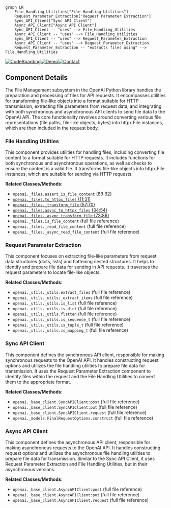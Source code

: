 ```mermaid
graph LR
    File_Handling_Utilities["File Handling Utilities"]
    Request_Parameter_Extraction["Request Parameter Extraction"]
    Sync_API_Client["Sync API Client"]
    Async_API_Client["Async API Client"]
    Sync_API_Client -- "uses" --> File_Handling_Utilities
    Async_API_Client -- "uses" --> File_Handling_Utilities
    Sync_API_Client -- "uses" --> Request_Parameter_Extraction
    Async_API_Client -- "uses" --> Request_Parameter_Extraction
    Request_Parameter_Extraction -- "extracts files using" --> File_Handling_Utilities
```
[![CodeBoarding](https://img.shields.io/badge/Generated%20by-CodeBoarding-9cf?style=flat-square)](https://github.com/CodeBoarding/CodeBoarding)[![Demo](https://img.shields.io/badge/Try%20our-Demo-blue?style=flat-square)](https://www.codeboarding.org/demo)[![Contact](https://img.shields.io/badge/Contact%20us%20-%20codeboarding@gmail.com-lightgrey?style=flat-square)](mailto:codeboarding@gmail.com)

## Component Details

The File Management subsystem in the OpenAI Python library handles the preparation and processing of files for API requests. It encompasses utilities for transforming file-like objects into a format suitable for HTTP transmission, extracting file parameters from request data, and integrating with both synchronous and asynchronous API clients to send file data to the OpenAI API. The core functionality revolves around converting various file representations (file paths, file-like objects, bytes) into httpx.File instances, which are then included in the request body.

### File Handling Utilities
This component provides utilities for handling files, including converting file content to a format suitable for HTTP requests. It includes functions for both synchronous and asynchronous operations, as well as checks to ensure the content is a valid file. It transforms file-like objects into httpx.File instances, which are suitable for sending via HTTP requests.


**Related Classes/Methods**:

- <a href="https://github.com/openai/openai-python/blob/master/src/openai/_streaming.py#L89-L92" target="_blank" rel="noopener noreferrer">`openai._files.assert_is_file_content` (89:92)</a>
- <a href="https://github.com/openai/openai-python/blob/master/src/openai/_streaming.py#L11-L31" target="_blank" rel="noopener noreferrer">`openai._files.to_httpx_files` (11:31)</a>
- <a href="https://github.com/openai/openai-python/blob/master/src/openai/_streaming.py#L57-L70" target="_blank" rel="noopener noreferrer">`openai._files._transform_file` (57:70)</a>
- <a href="https://github.com/openai/openai-python/blob/master/src/openai/_streaming.py#L34-L54" target="_blank" rel="noopener noreferrer">`openai._files.async_to_httpx_files` (34:54)</a>
- <a href="https://github.com/openai/openai-python/blob/master/src/openai/_streaming.py#L73-L86" target="_blank" rel="noopener noreferrer">`openai._files._async_transform_file` (73:86)</a>
- `openai._files.is_file_content` (full file reference)
- `openai._files._read_file_content` (full file reference)
- `openai._files._async_read_file_content` (full file reference)


### Request Parameter Extraction
This component focuses on extracting file-like parameters from request data structures (dicts, lists) and flattening nested structures. It helps to identify and prepare file data for sending in API requests. It traverses the request parameters to locate file-like objects.


**Related Classes/Methods**:

- `openai._utils._utils.extract_files` (full file reference)
- `openai._utils._utils:_extract_items` (full file reference)
- `openai._utils._utils.is_list` (full file reference)
- `openai._utils._utils.is_dict` (full file reference)
- `openai._utils._utils.flatten` (full file reference)
- `openai._utils._utils.is_sequence_t` (full file reference)
- `openai._utils._utils.is_tuple_t` (full file reference)
- `openai._utils._utils.is_mapping_t` (full file reference)


### Sync API Client
This component defines the synchronous API client, responsible for making synchronous requests to the OpenAI API. It handles constructing request options and utilizes the file handling utilities to prepare file data for transmission. It uses the Request Parameter Extraction component to identify files within the request and the File Handling Utilities to convert them to the appropriate format.


**Related Classes/Methods**:

- `openai._base_client.SyncAPIClient:post` (full file reference)
- `openai._base_client.SyncAPIClient:put` (full file reference)
- `openai._base_client.SyncAPIClient.request` (full file reference)
- `openai._models.FinalRequestOptions.construct` (full file reference)


### Async API Client
This component defines the asynchronous API client, responsible for making asynchronous requests to the OpenAI API. It handles constructing request options and utilizes the asynchronous file handling utilities to prepare file data for transmission. Similar to the Sync API Client, it uses Request Parameter Extraction and File Handling Utilities, but in their asynchronous versions.


**Related Classes/Methods**:

- `openai._base_client.AsyncAPIClient:post` (full file reference)
- `openai._base_client.AsyncAPIClient:put` (full file reference)
- `openai._base_client.AsyncAPIClient.request` (full file reference)